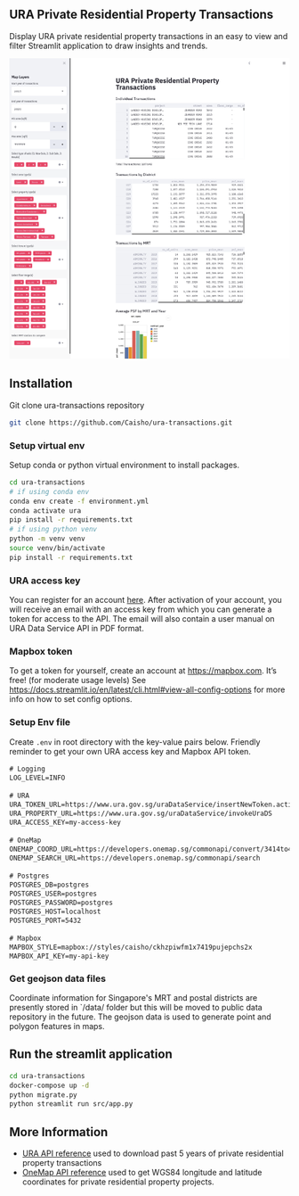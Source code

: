## URA Private Residential Property Transactions
Display URA private residential property transactions in an easy to view and filter Streamlit application to draw insights and trends. 

![alt text](https://github.com/Caisho/ura-transactions/blob/master/static/app-preview.png)

## Installation
Git clone ura-transactions repository
```bash
git clone https://github.com/Caisho/ura-transactions.git
```
### Setup virtual env 

Setup conda or python virtual environment to install packages.

```bash
cd ura-transactions
# if using conda env
conda env create -f environment.yml
conda activate ura
pip install -r requirements.txt
# if using python venv
python -m venv venv
source venv/bin/activate
pip install -r requirements.txt

```

### URA access key
You can register for an account [here](https://www.ura.gov.sg/maps/api/reg.html). After activation of your account, you will receive an email with an access key from which you can generate a token for access to the API. The email will also contain a user manual on URA Data Service API in PDF format.

### Mapbox token 
To get a token for yourself, create an account at https://mapbox.com. It’s free! (for moderate usage levels) See https://docs.streamlit.io/en/latest/cli.html#view-all-config-options for more info on how to set config options.


### Setup Env file
Create `.env` in root directory with the key-value pairs below. Friendly reminder to get your own URA access key and Mapbox API token. 
```
# Logging
LOG_LEVEL=INFO

# URA 
URA_TOKEN_URL=https://www.ura.gov.sg/uraDataService/insertNewToken.action
URA_PROPERTY_URL=https://www.ura.gov.sg/uraDataService/invokeUraDS
URA_ACCESS_KEY=my-access-key

# OneMap
ONEMAP_COORD_URL=https://developers.onemap.sg/commonapi/convert/3414to4326
ONEMAP_SEARCH_URL=https://developers.onemap.sg/commonapi/search

# Postgres
POSTGRES_DB=postgres
POSTGRES_USER=postgres
POSTGRES_PASSWORD=postgres
POSTGRES_HOST=localhost
POSTGRES_PORT=5432

# Mapbox
MAPBOX_STYLE=mapbox://styles/caisho/ckhzpiwfm1x7419pujepchs2x
MAPBOX_API_KEY=my-api-key
```

### Get geojson data files

Coordinate information for Singapore's MRT and postal districts are presently stored in `/data/ folder but this will be moved to public data repository in the future. The geojson data is used to generate point and polygon features in maps.

## Run the streamlit application

```bash
cd ura-transactions
docker-compose up -d
python migrate.py
python streamlit run src/app.py
```


## More Information
- [URA API reference](https://www.ura.gov.sg/maps/api/#private-residential-property) used to download past 5 years of private residential property transactions 
- [OneMap API reference](https://docs.onemap.sg/) used to get WGS84 longitude and latitude coordinates for private residential property projects.
